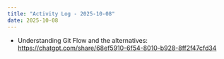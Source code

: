```yaml
---
title: "Activity Log - 2025-10-08"
date: 2025-10-08
---
```


- Understanding Git Flow and the alternatives: https://chatgpt.com/share/68ef5910-6f54-8010-b928-8ff2f47cfd34
